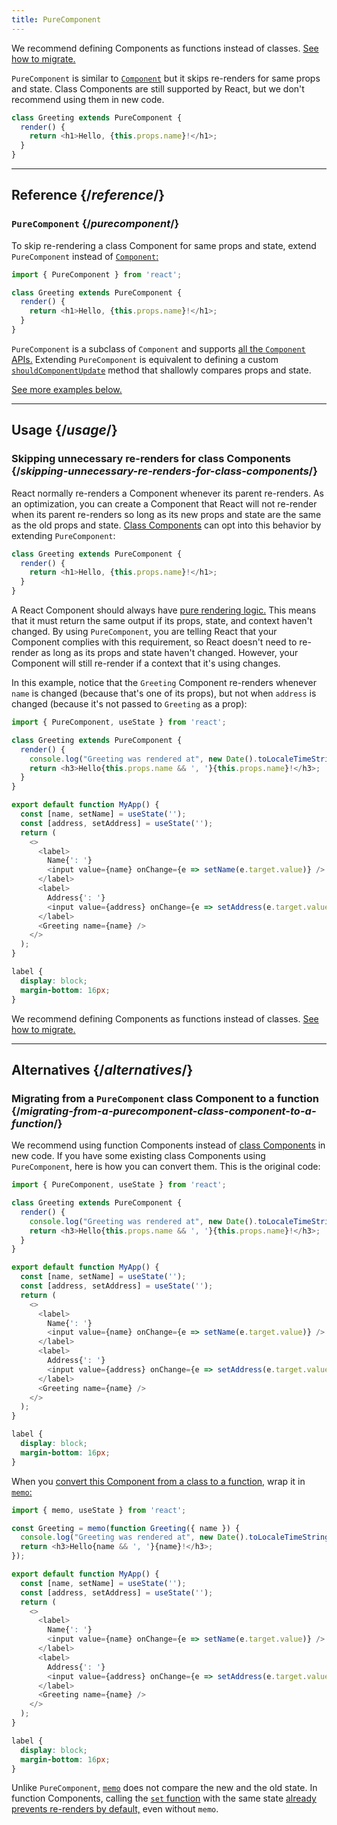 ```yaml
---
title: PureComponent
---
```


<Pitfall>

We recommend defining Components as functions instead of classes. [See how to migrate.](#alternatives)

</Pitfall>

<Intro>

`PureComponent` is similar to [`Component`](/reference/react/Component) but it skips re-renders for same props and state. Class Components are still supported by React, but we don't recommend using them in new code.

```js
class Greeting extends PureComponent {
  render() {
    return <h1>Hello, {this.props.name}!</h1>;
  }
}
```

</Intro>

<InlineToc />

---

## Reference {/*reference*/}

### `PureComponent` {/*purecomponent*/}

To skip re-rendering a class Component for same props and state, extend `PureComponent` instead of [`Component`:](/reference/react/Component)

```js
import { PureComponent } from 'react';

class Greeting extends PureComponent {
  render() {
    return <h1>Hello, {this.props.name}!</h1>;
  }
}
```

`PureComponent` is a subclass of `Component` and supports [all the `Component` APIs.](/reference/react/Component#reference) Extending `PureComponent` is equivalent to defining a custom [`shouldComponentUpdate`](/reference/react/Component#shouldcomponentupdate) method that shallowly compares props and state.


[See more examples below.](#usage)

---

## Usage {/*usage*/}

### Skipping unnecessary re-renders for class Components {/*skipping-unnecessary-re-renders-for-class-components*/}

React normally re-renders a Component whenever its parent re-renders. As an optimization, you can create a Component that React will not re-render when its parent re-renders so long as its new props and state are the same as the old props and state. [Class Components](/reference/react/Component) can opt into this behavior by extending `PureComponent`:

```js {1}
class Greeting extends PureComponent {
  render() {
    return <h1>Hello, {this.props.name}!</h1>;
  }
}
```

A React Component should always have [pure rendering logic.](/learn/keeping-components-pure) This means that it must return the same output if its props, state, and context haven't changed. By using `PureComponent`, you are telling React that your Component complies with this requirement, so React doesn't need to re-render as long as its props and state haven't changed. However, your Component will still re-render if a context that it's using changes.

In this example, notice that the `Greeting` Component re-renders whenever `name` is changed (because that's one of its props), but not when `address` is changed (because it's not passed to `Greeting` as a prop):

<Sandpack>

```js
import { PureComponent, useState } from 'react';

class Greeting extends PureComponent {
  render() {
    console.log("Greeting was rendered at", new Date().toLocaleTimeString());
    return <h3>Hello{this.props.name && ', '}{this.props.name}!</h3>;
  }
}

export default function MyApp() {
  const [name, setName] = useState('');
  const [address, setAddress] = useState('');
  return (
    <>
      <label>
        Name{': '}
        <input value={name} onChange={e => setName(e.target.value)} />
      </label>
      <label>
        Address{': '}
        <input value={address} onChange={e => setAddress(e.target.value)} />
      </label>
      <Greeting name={name} />
    </>
  );
}
```

```css
label {
  display: block;
  margin-bottom: 16px;
}
```

</Sandpack>

<Pitfall>

We recommend defining Components as functions instead of classes. [See how to migrate.](#alternatives)

</Pitfall>

---

## Alternatives {/*alternatives*/}

### Migrating from a `PureComponent` class Component to a function {/*migrating-from-a-purecomponent-class-component-to-a-function*/}

We recommend using function Components instead of [class Components](/reference/react/Component) in new code. If you have some existing class Components using `PureComponent`, here is how you can convert them. This is the original code:

<Sandpack>

```js
import { PureComponent, useState } from 'react';

class Greeting extends PureComponent {
  render() {
    console.log("Greeting was rendered at", new Date().toLocaleTimeString());
    return <h3>Hello{this.props.name && ', '}{this.props.name}!</h3>;
  }
}

export default function MyApp() {
  const [name, setName] = useState('');
  const [address, setAddress] = useState('');
  return (
    <>
      <label>
        Name{': '}
        <input value={name} onChange={e => setName(e.target.value)} />
      </label>
      <label>
        Address{': '}
        <input value={address} onChange={e => setAddress(e.target.value)} />
      </label>
      <Greeting name={name} />
    </>
  );
}
```

```css
label {
  display: block;
  margin-bottom: 16px;
}
```

</Sandpack>

When you [convert this Component from a class to a function,](/reference/react/Component#alternatives) wrap it in [`memo`:](/reference/react/memo)

<Sandpack>

```js
import { memo, useState } from 'react';

const Greeting = memo(function Greeting({ name }) {
  console.log("Greeting was rendered at", new Date().toLocaleTimeString());
  return <h3>Hello{name && ', '}{name}!</h3>;
});

export default function MyApp() {
  const [name, setName] = useState('');
  const [address, setAddress] = useState('');
  return (
    <>
      <label>
        Name{': '}
        <input value={name} onChange={e => setName(e.target.value)} />
      </label>
      <label>
        Address{': '}
        <input value={address} onChange={e => setAddress(e.target.value)} />
      </label>
      <Greeting name={name} />
    </>
  );
}
```

```css
label {
  display: block;
  margin-bottom: 16px;
}
```

</Sandpack>

<Note>

Unlike `PureComponent`, [`memo`](/reference/react/memo) does not compare the new and the old state. In function Components, calling the [`set` function](/reference/react/useState#setstate) with the same state [already prevents re-renders by default,](/reference/react/memo#updating-a-memoized-component-using-state) even without `memo`.

</Note>
